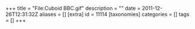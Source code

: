+++
title = "File:Cuboid BBC.gif"
description = ""
date = 2011-12-26T12:31:32Z
aliases = []
[extra]
id = 11114
[taxonomies]
categories = []
tags = []
+++


